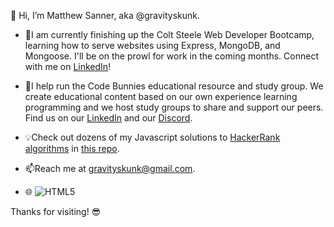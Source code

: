 👋 Hi, I’m Matthew Sanner, aka @gravityskunk.

- 🌱I am currently finishing up the Colt Steele Web Developer Bootcamp, learning how to serve websites using Express, MongoDB, and Mongoose. I'll be on the prowl for work in the coming months. Connect with me on [LinkedIn](https://www.linkedin.com/in/matthew-sanner2/)!

- 🐰I help run the Code Bunnies educational resource and study group. We create educational content based on our own experience learning programming and we host study groups to share and support our peers. Find us on our [LinkedIn](https://www.linkedin.com/groups/14100375/) and our [Discord](https://discord.gg/SsefNmP5YP).

- 💡Check out dozens of my Javascript solutions to [HackerRank algorithms](https://www.hackerrank.com/domains/algorithms) in [this repo](https://github.com/gravityskunk/hackerrank-js-solutions). 

- 📫Reach me at gravityskunk@gmail.com.

- 🌐 ![HTML5](https://img.shields.io/badge/-HTML5-E34F26?logo=HTML5)

Thanks for visiting! 😎
